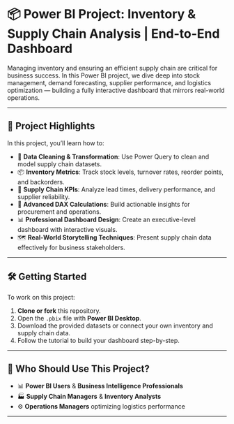 # 📦 Power BI Project: Inventory & Supply Chain Analysis | End-to-End Dashboard

Managing inventory and ensuring an efficient supply chain are critical for business success. In this Power BI project, we dive deep into stock management, demand forecasting, supplier performance, and logistics optimization — building a fully interactive dashboard that mirrors real-world operations.

---

## 🚀 Project Highlights

In this project, you’ll learn how to:
- 🧹 **Data Cleaning & Transformation**: Use Power Query to clean and model supply chain datasets.
- 📦 **Inventory Metrics**: Track stock levels, turnover rates, reorder points, and backorders.
- 🚚 **Supply Chain KPIs**: Analyze lead times, delivery performance, and supplier reliability.
- 🔢 **Advanced DAX Calculations**: Build actionable insights for procurement and operations.
- 📊 **Professional Dashboard Design**: Create an executive-level dashboard with interactive visuals.
- 🗺️ **Real-World Storytelling Techniques**: Present supply chain data effectively for business stakeholders.

---


## 🛠 Getting Started

To work on this project:
1. **Clone or fork** this repository.
2. Open the `.pbix` file with **Power BI Desktop**.
3. Download the provided datasets or connect your own inventory and supply chain data.
4. Follow the tutorial to build your dashboard step-by-step.
---

## 🎯 Who Should Use This Project?

- 📊 **Power BI Users** & **Business Intelligence Professionals**
- 🏭 **Supply Chain Managers** & **Inventory Analysts**
- ⚙️ **Operations Managers** optimizing logistics performance


---

